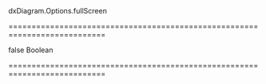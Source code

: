<!--id-->dxDiagram.Options.fullScreen<!--/id-->
===========================================================================
<!--default-->false<!--/default-->
<!--type-->Boolean<!--/type-->
===========================================================================

